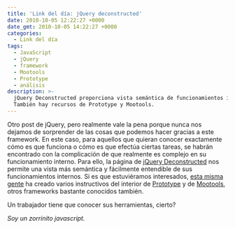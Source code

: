 ```yaml
---
title: 'Link del día: jQuery deconstructed'
date: 2010-10-05 12:22:27 +0000
date_gmt: 2010-10-05 14:22:27 +0000
categories:
  - Link del día
tags:
  - JavaScript
  - jQuery
  - framework
  - Mootools
  - Prototype
  - análisis
description: >-
  jQuery Deconstructed proporciona vista semántica de funcionamientos internos.
  También hay recursos de Prototype y Mootools.
---
```



Otro post de jQuery, pero realmente vale la pena porque nunca nos dejamos de sorprender de las cosas que podemos hacer gracias a este framework. En este caso, para aquellos que quieran conocer exactamente cómo es que funciona o cómo es que efectúa ciertas tareas, se habrán encontrado con la complicación de que realmente es complejo en su funcionamiento interno. Para ello, la página de [jQuery Deconstructed](http://www.keyframesandcode.com/resources/javascript/deconstructed/jquery/) nos permite una vista más semántica y fácilmente entendible de sus funcionamientos internos. Si es que estuviéramos interesados, [esta misma gente](http://www.keyframesandcode.com/resources/javascript/deconstructed/) ha creado varios instructivos del interior de [Prototype](http://www.keyframesandcode.com/resources/javascript/deconstructed/prototype/) y de [Mootools](http://www.keyframesandcode.com/resources/javascript/deconstructed/mootools/), otros frameworks bastante conocidos también.

Un trabajador tiene que conocer sus herramientas, cierto?

_Soy un zorrinito javascript._
